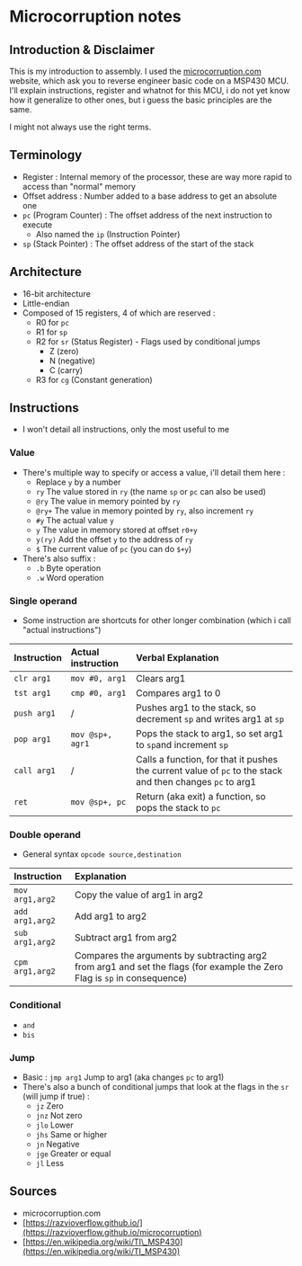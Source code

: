 # Microcorruption notes

## Introduction & Disclaimer

This is my introduction to assembly. I used the [microcorruption.com](https://microcorruption.com/) website, which ask you to reverse engineer basic code on a MSP430 MCU. I'll explain instructions, register and whatnot for this MCU, i do not yet know how it generalize to other ones, but i guess the basic principles are the same.

I might not always use the right terms.

## Terminology

* Register : Internal memory of the processor, these are way more rapid to access than "normal" memory
* Offset address : Number added to a base address to get an absolute one
* `pc` \(Program Counter\) : The offset address of the next instruction to execute
  * Also named the `ip` \(Instruction Pointer\)
* `sp` \(Stack Pointer\) : The offset address of the start of the stack 

## Architecture

* 16-bit architecture
* Little-endian
* Composed of 15 registers, 4 of which are reserved :
  * R0 for `pc`
  * R1 for `sp`
  * R2 for `sr` \(Status Register\) - Flags used by conditional jumps
    * Z \(zero\)
    * N \(negative\)
    * C \(carry\)
  * R3 for `cg` \(Constant generation\)

## Instructions

* I won't detail all instructions, only the most useful to me

### Value

* There's multiple way to specify or access a value, i'll detail them here :
  * Replace `y` by a number 
  * `ry` The value stored in `ry` \(the name `sp` or `pc` can also be used\)
  * `@ry` The value in memory pointed by `ry`
  * `@ry+` The value in memory pointed by `ry`, also increment `ry`
  * `#y` The actual value `y`
  * `y` The value in memory stored at offset `r0+y`
  * `y(ry)` Add the offset `y` to the address of `ry`
  * `$` The current value of `pc` \(you can do `$+y`\)
* There's also suffix :
  * `.b` Byte operation
  * `.w` Word operation

### Single operand

* Some instruction are shortcuts for other longer combination \(which i call "actual instructions"\)

| Instruction | Actual instruction | Verbal Explanation |
| :--- | :--- | :--- |
| `clr arg1` | `mov #0, arg1` | Clears arg1 |
| `tst arg1` | `cmp #0, arg1` | Compares arg1 to 0 |
| `push arg1` | / | Pushes arg1 to the stack, so decrement `sp` and writes arg1 at `sp` |
| `pop arg1` | `mov @sp+, agr1` | Pops the stack to arg1, so set arg1 to `sp`and increment `sp` |
| `call arg1` | / | Calls a function, for that it pushes the current value of  `pc` to the stack and then changes `pc` to arg1 |
|  `ret` | `mov @sp+, pc` | Return \(aka exit\) a function, so pops the stack to `pc` |

### Double operand

* General syntax `opcode source,destination`

| Instruction | Explanation |
| :--- | :--- |
| `mov arg1,arg2` |  Copy the value of arg1 in arg2 |
| `add arg1,arg2` | Add arg1 to arg2  |
| `sub arg1,arg2` | Subtract arg1 from arg2 |
| `cpm arg1,arg2` | Compares the arguments by subtracting arg2 from arg1 and set the flags \(for example the Zero Flag is `sp` in consequence\) |

### Conditional

* `and`
* `bis`

### Jump

* Basic : `jmp arg1` Jump to arg1 \(aka changes `pc` to arg1\)
* There's also a bunch of conditional jumps that look at the flags in the `sr` \(will jump if true\) :
  * `jz` Zero
  * `jnz` Not zero
  * `jlo` Lower
  * `jhs` Same or higher
  * `jn` Negative
  * `jge` Greater or equal
  * `jl` Less

## Sources

* microcorruption.com
* [https://razvioverflow.github.io/](https://razvioverflow.github.io/microcorruption)
* [https://en.wikipedia.org/wiki/TI\_MSP430](https://en.wikipedia.org/wiki/TI_MSP430)



